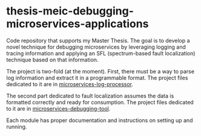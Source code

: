 # thesis-meic-debugging-microservices-applications

Code repository that supports my Master Thesis. The goal is to develop a novel technique for debugging microservices by leveraging logging and tracing information and applying an SFL (spectrum-based fault localization) technique based on that information.

The project is two-fold (at the moment). First, there must be a way to parse log information and extract it in a programmable format. The project files dedicated to it are in [microservices-log-processor](https://github.com/joaomrcsmartins/thesis-meic-debugging-microservices-applications/tree/main/microservices-log-processor).

The second part dedicated to fault localization assumes the data is formatted correctly and ready for consumption. The project files dedicated to it are in [microservices-debugging-tool](https://github.com/joaomrcsmartins/thesis-meic-debugging-microservices-applications/tree/main/microservices-debugging-tool).

Each module has proper documentation and instructions on setting up and running.
